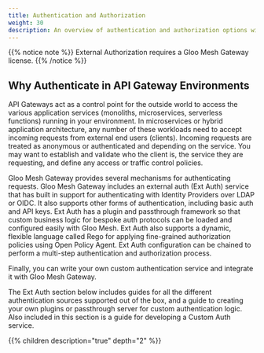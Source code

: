 ```yaml
---
title: Authentication and Authorization
weight: 30
description: An overview of authentication and authorization options with Gloo Edge.
---
```


{{% notice note %}} External Authorization requires a Gloo Mesh Gateway license. {{% /notice %}}

## Why Authenticate in API Gateway Environments

API Gateways act as a control point for the outside world to access the various application services (monoliths, microservices, serverless functions) running in your environment. In microservices or hybrid application architecture, any number of these workloads need to accept incoming requests from external end users (clients). Incoming requests are treated as anonymous or authenticated and depending on the service. You may want to establish and validate who the client is, the service they are requesting, and define any access or traffic control policies.

Gloo Mesh Gateway provides several mechanisms for authenticating requests. Gloo Mesh Gateway includes an external auth (Ext Auth) service that has built in support for authenticating with Identity Providers over LDAP or OIDC. It also supports other forms of authentication, including basic auth and API keys. Ext Auth has a plugin and passthrough framework so that custom business logic for bespoke auth protocols can be loaded and configured easily with Gloo Mesh. Ext Auth also supports a dynamic, flexible language called Rego for applying fine-grained authorization policies using Open Policy Agent. Ext Auth configuration can be chained to perform a multi-step authentication and authorization process.

Finally, you can write your own custom authentication service and integrate it with Gloo Mesh Gateway.

The Ext Auth section below includes guides for all the different authentication sources supported out of the box, and a guide to creating your own plugins or passthrough server for custom authentication logic. Also included in this section is a guide for developing a Custom Auth service.


{{% children description="true" depth="2" %}}

